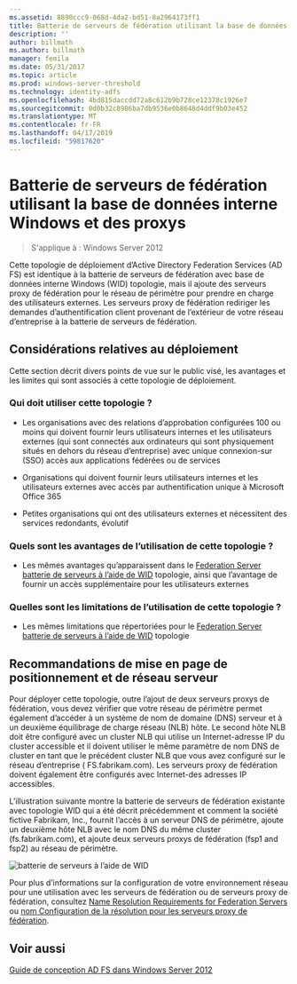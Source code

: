 ```yaml
---
ms.assetid: 8890ccc9-068d-4da2-bd51-8a2964173ff1
title: Batterie de serveurs de fédération utilisant la base de données interne Windows et des proxys
description: ''
author: billmath
ms.author: billmath
manager: femila
ms.date: 05/31/2017
ms.topic: article
ms.prod: windows-server-threshold
ms.technology: identity-adfs
ms.openlocfilehash: 4bd815daccdd72a8c612b9b728ce12378c1926e7
ms.sourcegitcommit: 0d0b32c8986ba7db9536e0b8648d4ddf9b03e452
ms.translationtype: MT
ms.contentlocale: fr-FR
ms.lasthandoff: 04/17/2019
ms.locfileid: "59817620"
---
```

# <a name="federation-server-farm-using-wid-and-proxies"></a>Batterie de serveurs de fédération utilisant la base de données interne Windows et des proxys

>S'applique à : Windows Server 2012

Cette topologie de déploiement d’Active Directory Federation Services \(AD FS\) est identique à la batterie de serveurs de fédération avec base de données interne Windows \(WID\) topologie, mais il ajoute des serveurs proxy de fédération pour le réseau de périmètre pour prendre en charge des utilisateurs externes. Les serveurs proxy de fédération rediriger les demandes d’authentification client provenant de l’extérieur de votre réseau d’entreprise à la batterie de serveurs de fédération.  
  
## <a name="deployment-considerations"></a>Considérations relatives au déploiement  
Cette section décrit divers points de vue sur le public visé, les avantages et les limites qui sont associés à cette topologie de déploiement.  
  
### <a name="who-should-use-this-topology"></a>Qui doit utiliser cette topologie ?  
  
-   Les organisations avec des relations d’approbation configurées 100 ou moins qui doivent fournir leurs utilisateurs internes et les utilisateurs externes \(qui sont connectés aux ordinateurs qui sont physiquement situés en dehors du réseau d’entreprise\) avec unique connexion\-sur \(SSO\) accès aux applications fédérées ou de services  
  
-   Organisations qui doivent fournir leurs utilisateurs internes et les utilisateurs externes avec accès par authentification unique à Microsoft Office 365  
  
-   Petites organisations qui ont des utilisateurs externes et nécessitent des services redondants, évolutif  
  
### <a name="what-are-the-benefits-of-using-this-topology"></a>Quels sont les avantages de l’utilisation de cette topologie ?  
  
-   Les mêmes avantages qu’apparaissent dans le [Federation Server batterie de serveurs à l’aide de WID](Federation-Server-Farm-Using-WID-2012.md) topologie, ainsi que l’avantage de fournir un accès supplémentaire pour les utilisateurs externes  
  
### <a name="what-are-the-limitations-of-using-this-topology"></a>Quelles sont les limitations de l’utilisation de cette topologie ?  
  
-   Les mêmes limitations que répertoriées pour le [Federation Server batterie de serveurs à l’aide de WID](Federation-Server-Farm-Using-WID-2012.md) topologie  
  
## <a name="server-placement-and-network-layout-recommendations"></a>Recommandations de mise en page de positionnement et de réseau serveur  
Pour déployer cette topologie, outre l’ajout de deux serveurs proxys de fédération, vous devez vérifier que votre réseau de périmètre permet également d’accéder à un système de nom de domaine \(DNS\) serveur et à un deuxième équilibrage de charge réseau \(NLB\) hôte. Le second hôte NLB doit être configuré avec un cluster NLB qui utilise un Internet\-adresse IP du cluster accessible et il doivent utiliser le même paramètre de nom DNS de cluster en tant que le précédent cluster NLB que vous avez configuré sur le réseau d’entreprise \( FS.fabrikam.com\). Les serveurs proxy de fédération doivent également être configurés avec Internet\-des adresses IP accessibles.  
  
L’illustration suivante montre la batterie de serveurs de fédération existante avec topologie WID qui a été décrit précédemment et comment la société fictive Fabrikam, Inc., fournit l’accès à un serveur DNS de périmètre, ajoute un deuxième hôte NLB avec le nom DNS du même cluster \(fs.fabrikam.com\), et ajoute deux serveurs proxys de fédération \(fsp1 and fsp2\) au réseau de périmètre.  
  
![batterie de serveurs à l’aide de WID](media/FarmWIDProxies.gif)  
  
Pour plus d’informations sur la configuration de votre environnement réseau pour une utilisation avec les serveurs de fédération ou de serveurs proxy de fédération, consultez [Name Resolution Requirements for Federation Servers](Name-Resolution-Requirements-for-Federation-Servers.md) ou [nom Configuration de la résolution pour les serveurs proxy de fédération](Name-Resolution-Requirements-for-Federation-Server-Proxies.md).  
  
## <a name="see-also"></a>Voir aussi
[Guide de conception AD FS dans Windows Server 2012](AD-FS-Design-Guide-in-Windows-Server-2012.md)
